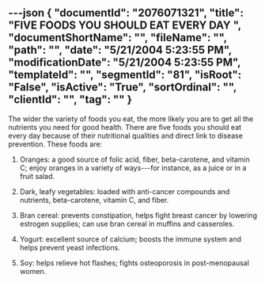 ---json
{
  "documentId": "2076071321",
  "title": "FIVE FOODS YOU SHOULD EAT EVERY DAY ",
  "documentShortName": "",
  "fileName": "",
  "path": "",
  "date": "5/21/2004 5:23:55 PM",
  "modificationDate": "5/21/2004 5:23:55 PM",
  "templateId": "",
  "segmentId": "81",
  "isRoot": "False",
  "isActive": "True",
  "sortOrdinal": "",
  "clientId": "",
  "tag": ""
}
---

The wider the variety of foods you eat, the more likely you are to get all the nutrients you need for good health. There are five foods you should eat every day because of their nutritional qualities and direct link to disease prevention. These foods are: 

1. Oranges: a good source of folic acid, fiber, beta-carotene, and vitamin C; enjoy oranges in a variety of ways---for instance, as a juice or in a fruit salad.

2. Dark, leafy vegetables: loaded with anti-cancer compounds and nutrients, beta-carotene, vitamin C, and fiber.

3. Bran cereal: prevents constipation, helps fight breast cancer by lowering estrogen supplies; can use bran cereal in muffins and casseroles. 

4. Yogurt: excellent source of calcium; boosts the immune system and helps prevent yeast infections.

5. Soy: helps relieve hot flashes; fights osteoporosis in post-menopausal women.
